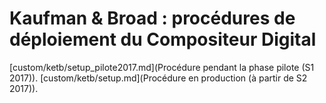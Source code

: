 # Kaufman & Broad : procédures de déploiement du Compositeur Digital

[custom/ketb/setup_pilote2017.md](Procédure pendant la phase pilote (S1 2017)).
[custom/ketb/setup.md](Procédure en production (à partir de S2 2017)).
